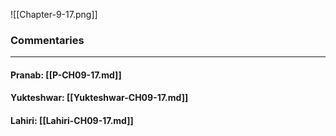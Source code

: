 ![[Chapter-9-17.png]]

### Commentaries

---

#### Pranab: [[P-CH09-17.md]]

#### Yukteshwar: [[Yukteshwar-CH09-17.md]]

#### Lahiri: [[Lahiri-CH09-17.md]]
